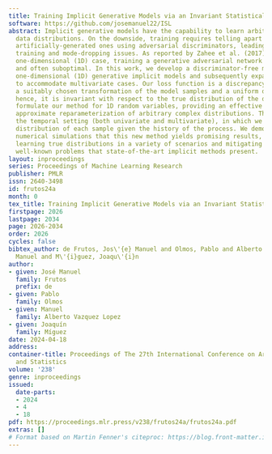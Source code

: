 ```yaml
---
title: Training Implicit Generative Models via an Invariant Statistical Loss
software: https://github.com/josemanuel22/ISL
abstract: Implicit generative models have the capability to learn arbitrary complex
  data distributions. On the downside, training requires telling apart real data from
  artificially-generated ones using adversarial discriminators, leading to unstable
  training and mode-dropping issues. As reported by Zahee et al. (2017), even in the
  one-dimensional (1D) case, training a generative adversarial network (GAN) is challenging
  and often suboptimal. In this work, we develop a discriminator-free method for training
  one-dimensional (1D) generative implicit models and subsequently expand this method
  to accommodate multivariate cases. Our loss function is a discrepancy measure between
  a suitably chosen transformation of the model samples and a uniform distribution;
  hence, it is invariant with respect to the true distribution of the data. We first
  formulate our method for 1D random variables, providing an effective solution for
  approximate reparameterization of arbitrary complex distributions. Then, we consider
  the temporal setting (both univariate and multivariate), in which we model the conditional
  distribution of each sample given the history of the process. We demonstrate through
  numerical simulations that this new method yields promising results, successfully
  learning true distributions in a variety of scenarios and mitigating some of the
  well-known problems that state-of-the-art implicit methods present.
layout: inproceedings
series: Proceedings of Machine Learning Research
publisher: PMLR
issn: 2640-3498
id: frutos24a
month: 0
tex_title: Training Implicit Generative Models via an Invariant Statistical Loss
firstpage: 2026
lastpage: 2034
page: 2026-2034
order: 2026
cycles: false
bibtex_author: de Frutos, Jos\'{e} Manuel and Olmos, Pablo and Alberto Vazquez Lopez,
  Manuel and M\'{i}guez, Joaqu\'{i}n
author:
- given: José Manuel
  family: Frutos
  prefix: de
- given: Pablo
  family: Olmos
- given: Manuel
  family: Alberto Vazquez Lopez
- given: Joaquín
  family: Míguez
date: 2024-04-18
address:
container-title: Proceedings of The 27th International Conference on Artificial Intelligence
  and Statistics
volume: '238'
genre: inproceedings
issued:
  date-parts:
  - 2024
  - 4
  - 18
pdf: https://proceedings.mlr.press/v238/frutos24a/frutos24a.pdf
extras: []
# Format based on Martin Fenner's citeproc: https://blog.front-matter.io/posts/citeproc-yaml-for-bibliographies/
---
```

